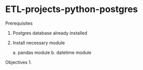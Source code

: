 # ETL-projects-python-postgres

Prerequisites
1. Postgres database already installed
2. Install necessary module

   a. pandas module
   b. datetime module

Objectives
1. 
